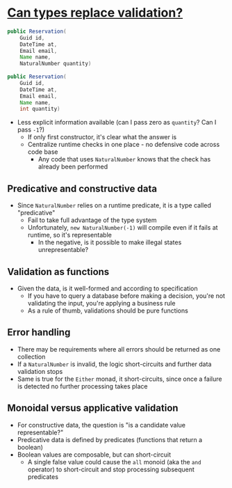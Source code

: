# [Can types replace validation?](https://blog.ploeh.dk/2022/08/22/can-types-replace-validation/)

```java
public Reservation(
    Guid id,
    DateTime at,
    Email email,
    Name name,
    NaturalNumber quantity)
    
public Reservation(
    Guid id,
    DateTime at,
    Email email,
    Name name,
    int quantity)
```

* Less explicit information available (can I pass zero as `quantity`? Can I pass `-1`?)
  * If only first constructor, it's clear what the answer is
  * Centralize runtime checks in one place - no defensive code across code base
    * Any code that uses `NaturalNumber` knows that the check has already been performed

## Predicative and constructive data

* Since `NaturalNumber` relies on a runtime predicate, it is a type called "predicative"
  * Fail to take full advantage of the type system
  * Unfortunately, `new NaturalNumber(-1)` will compile even if it fails at runtime, so it's representable
    * In the negative, is it possible to make illegal states unrepresentable?

## Validation as functions

* Given the data, is it well-formed and according to specification
  * If you have to query a database before making a decision, you're not validating the input, you're applying a business rule
  * As a rule of thumb, validations should be pure functions

## Error handling

* There may be requirements where all errors should be returned as one collection
* If a `NaturalNumber` is invalid, the logic short-circuits and further data validation stops
* Same is true for the `Either` monad, it short-circuits, since once a failure is detected no further processing takes place

## Monoidal versus applicative validation

* For constructive data, the question is "is a candidate value representable?"
* Predicative data is defined by predicates (functions that return a boolean)
* Boolean values are composable, but can short-circuit
  * A single false value could cause the `all` monoid (aka the `and` operator) to short-circuit and stop processing subsequent predicates
